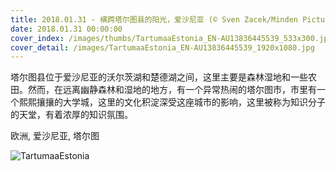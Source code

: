 ```yaml
---
title: 2018.01.31 - 横跨塔尔图县的阳光，爱沙尼亚 (© Sven Zacek/Minden Pictures)
date: 2018.01.31 00:00:00
cover_index: /images/thumbs/TartumaaEstonia_EN-AU13836445539_533x300.jpg
cover_detail: /images/TartumaaEstonia_EN-AU13836445539_1920x1080.jpg
---
```


塔尔图县位于爱沙尼亚的沃尔茨湖和楚德湖之间，这里主要是森林湿地和一些农田。然而，在远离幽静森林和湿地的地方，有一个异常热闹的塔尔图市，市里有一个熙熙攘攘的大学城，这里的文化积淀深受这座城市的影响，这里被称为知识分子的天堂，有着浓厚的知识氛围。

欧洲, 爱沙尼亚, 塔尔图

![TartumaaEstonia](/images/TartumaaEstonia_EN-AU13836445539_1920x1080.jpg)
